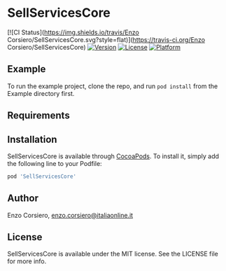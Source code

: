# SellServicesCore

[![CI Status](https://img.shields.io/travis/Enzo Corsiero/SellServicesCore.svg?style=flat)](https://travis-ci.org/Enzo Corsiero/SellServicesCore)
[![Version](https://img.shields.io/cocoapods/v/SellServicesCore.svg?style=flat)](https://cocoapods.org/pods/SellServicesCore)
[![License](https://img.shields.io/cocoapods/l/SellServicesCore.svg?style=flat)](https://cocoapods.org/pods/SellServicesCore)
[![Platform](https://img.shields.io/cocoapods/p/SellServicesCore.svg?style=flat)](https://cocoapods.org/pods/SellServicesCore)

## Example

To run the example project, clone the repo, and run `pod install` from the Example directory first.

## Requirements

## Installation

SellServicesCore is available through [CocoaPods](https://cocoapods.org). To install
it, simply add the following line to your Podfile:

```ruby
pod 'SellServicesCore'
```

## Author

Enzo Corsiero, enzo.corsiero@italiaonline.it

## License

SellServicesCore is available under the MIT license. See the LICENSE file for more info.
